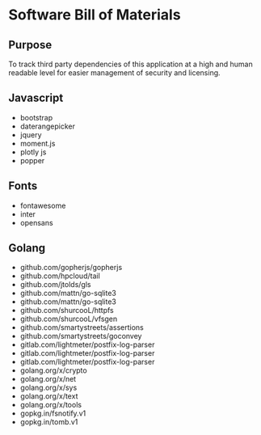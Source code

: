 # Software Bill of Materials

## Purpose

To track third party dependencies of this application at a high and human readable level for easier management of security and licensing.

## Javascript

- bootstrap
- daterangepicker
- jquery
- moment.js
- plotly js
- popper

## Fonts

- fontawesome
- inter
- opensans

## Golang

- github.com/gopherjs/gopherjs
- github.com/hpcloud/tail
- github.com/jtolds/gls
- github.com/mattn/go-sqlite3
- github.com/mattn/go-sqlite3
- github.com/shurcooL/httpfs
- github.com/shurcooL/vfsgen
- github.com/smartystreets/assertions
- github.com/smartystreets/goconvey
- gitlab.com/lightmeter/postfix-log-parser
- gitlab.com/lightmeter/postfix-log-parser
- gitlab.com/lightmeter/postfix-log-parser
- golang.org/x/crypto
- golang.org/x/net
- golang.org/x/sys
- golang.org/x/text
- golang.org/x/tools
- gopkg.in/fsnotify.v1
- gopkg.in/tomb.v1
